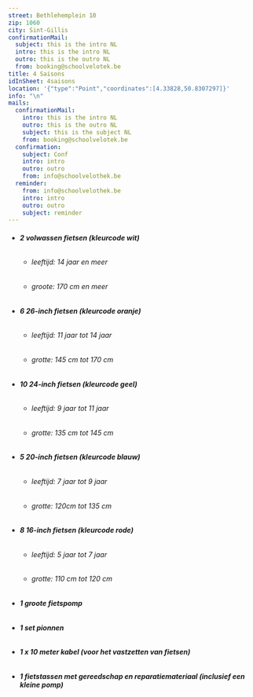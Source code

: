 ```yaml
---
street: Bethlehemplein 10
zip: 1060
city: Sint-Gillis
confirmationMail:
  subject: this is the intro NL
  intro: this is the intro NL
  outro: this is the outro NL
  from: booking@schoolvelotek.be
title: 4 Saisons
idInSheet: 4saisons
location: '{"type":"Point","coordinates":[4.33828,50.8307297]}'
info: "\n"
mails:
  confirmationMail:
    intro: this is the intro NL
    outro: this is the outro NL
    subject: this is the subject NL
    from: booking@schoolvelotek.be
  confirmation:
    subject: Conf
    intro: intro
    outro: outro
    from: info@schoolvelothek.be
  reminder:
    from: info@schoolvelothek.be
    intro: intro
    outro: outro
    subject: reminder
---
```

* ###### **2 volwassen fietsen (kleurcode wit)**

  * ###### leeftijd: 14 jaar en meer
  * ###### groote: 170 cm en meer
* ###### **6 26-inch fietsen (kleurcode oranje)**

  * ###### leeftijd: 11 jaar tot 14 jaar
  * ###### grotte: 145 cm tot 170 cm
* ###### **10 24-inch fietsen (kleurcode geel)**

  * ###### leeftijd: 9 jaar tot 11 jaar
  * ###### grotte: 135 cm tot 145 cm
* ###### **5 20-inch fietsen (kleurcode blauw)**

  * ###### leeftijd: 7 jaar tot 9 jaar
  * ###### grotte: 120cm tot 135 cm
* ###### **8 16-inch fietsen (kleurcode rode)**

  * ###### leeftijd: 5 jaar tot 7 jaar
  * ###### grotte: 110 cm tot 120 cm
* ###### **1 groote fietspomp**
* ###### **1 set pionnen**
* ###### **1 x 10 meter kabel (voor het vastzetten van fietsen)**
* ###### **1 fietstassen met gereedschap en reparatiemateriaal (inclusief een kleine pomp)**